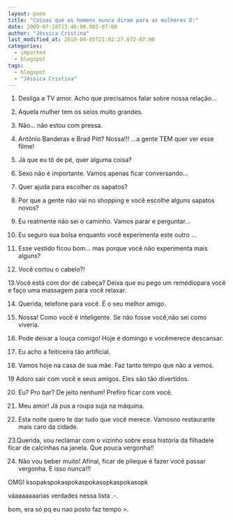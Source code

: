 ```yaml
---
layout: poem
title: "Coisas que os homens nunca diram para as mulheres D:"
date: 2009-07-18T13:46:00.002-07:00
author: "Jéssica Cristina"
last_modified_at: 2010-04-05T21:02:27.672-07:00
categories:
  - imported
  - blogspot
tags:
  - blogspot
  - "Jéssica Cristina"
---
```


1. Desliga a TV amor. Acho que precisamos falar sobre nossa relação...

2. Aquela mulher tem os seios muito grandes.

3. Não... não estou com pressa.

4. Antônio Banderas e Brad Pitt? Nossa!!! ...a gente TEM quer ver esse filme!

5. Já que eu tô de pé, quer alguma coisa?

6. Sexo não é importante. Vamos apenas ficar conversando...

7. Quer ajuda para escolher os sapatos?

8. Por que a gente não vai no shopping e você escolhe alguns sapatos novos?

9. Eu realmente não sei o caminho. Vamos parar e perguntar...

10. Eu seguro sua bolsa enquanto você experimenta este outro ...

11. Esse vestido ficou bom... mas porque você não experimenta mais alguns?

12. Você cortou o cabelo?!

13.Você está com dor de cabeça? Deixa que eu pego um remédiopara você e faço uma massagem para você relaxar.

14. Querida, telefone para você. É o seu melhor amigo.

15. Nossa! Como você é inteligente. Se não fosse você,não sei como viveria.

16. Pode deixar a louça comigo! Hoje é domingo e vocêmerece descansar.

17. Eu acho a feiticeira tão artificial.

18. Vamos hoje na casa de sua mãe. Faz tanto tempo que não a vemos.

19 Adoro sair com você e seus amigos. Eles são tão divertidos.

20. Eu? Pro bar? De jeito nenhum! Prefiro ficar com você.

21. Meu amor! Já pus a roupa suja na máquina.

22. Esta noite quero te dar tudo que você merece. Vamosno restaurante mais caro da cidade.

23.Querida, vou reclamar com o vizinho sobre essa história da filhadele ficar de calcinhas na janela. Que pouca vergonha!!

24. Não vou beber muito! Afinal, ficar de pileque é fazer você passar vergonha. E isso nunca!!!

OMG! ksopakspokaspokaspokasopkaspokasopk

váaaaaaaarias verdades nessa lista .-.

bom, era só pq eu nao posto faz tempo >.
